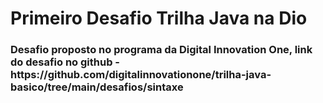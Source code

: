 # Primeiro Desafio Trilha Java na Dio

<h3>Desafio proposto no programa da Digital Innovation One, link do desafio no github - https://github.com/digitalinnovationone/trilha-java-basico/tree/main/desafios/sintaxe </h3> 
